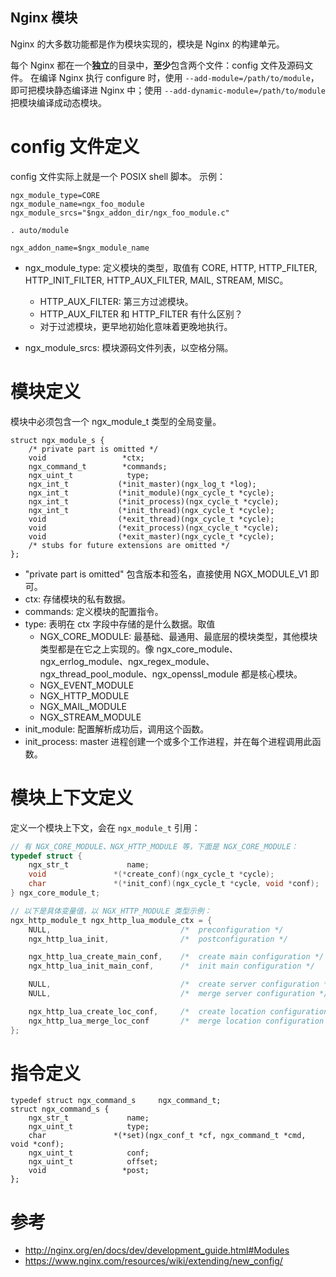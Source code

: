 
Nginx 模块
---

Nginx 的大多数功能都是作为模块实现的，模块是 Nginx 的构建单元。

每个 Nginx 都在一个**独立**的目录中，**至少**包含两个文件：config 文件及源码文件。
在编译 Nginx 执行 configure 时，使用 `--add-module=/path/to/module`，即可把模块静态编译进 Nginx 中；使用 `--add-dynamic-module=/path/to/module` 把模块编译成动态模块。

# config 文件定义

config 文件实际上就是一个 POSIX shell 脚本。
示例：

```
ngx_module_type=CORE
ngx_module_name=ngx_foo_module
ngx_module_srcs="$ngx_addon_dir/ngx_foo_module.c"

. auto/module

ngx_addon_name=$ngx_module_name
```

- ngx_module_type: 定义模块的类型，取值有 CORE, HTTP, HTTP_FILTER, HTTP_INIT_FILTER, HTTP_AUX_FILTER, MAIL, STREAM, MISC。
    - HTTP_AUX_FILTER: 第三方过滤模块。
    - HTTP_AUX_FILTER 和 HTTP_FILTER 有什么区别？
    - 对于过滤模块，更早地初始化意味着更晚地执行。

- ngx_module_srcs: 模块源码文件列表，以空格分隔。

# 模块定义

模块中必须包含一个 ngx_module_t 类型的全局变量。

```
struct ngx_module_s {
    /* private part is omitted */
    void                 *ctx;
    ngx_command_t        *commands;
    ngx_uint_t            type;
    ngx_int_t           (*init_master)(ngx_log_t *log);
    ngx_int_t           (*init_module)(ngx_cycle_t *cycle);
    ngx_int_t           (*init_process)(ngx_cycle_t *cycle);
    ngx_int_t           (*init_thread)(ngx_cycle_t *cycle);
    void                (*exit_thread)(ngx_cycle_t *cycle);
    void                (*exit_process)(ngx_cycle_t *cycle);
    void                (*exit_master)(ngx_cycle_t *cycle);
    /* stubs for future extensions are omitted */
};
```
- "private part is omitted" 包含版本和签名，直接使用 NGX_MODULE_V1 即可。
- ctx: 存储模块的私有数据。
- commands: 定义模块的配置指令。
- type: 表明在 ctx 字段中存储的是什么数据。取值
    - NGX_CORE_MODULE: 最基础、最通用、最底层的模块类型，其他模块类型都是在它之上实现的。像 ngx_core_module、ngx_errlog_module、ngx_regex_module、ngx_thread_pool_module、ngx_openssl_module 都是核心模块。
    - NGX_EVENT_MODULE
    - NGX_HTTP_MODULE
    - NGX_MAIL_MODULE
    - NGX_STREAM_MODULE
- init_module: 配置解析成功后，调用这个函数。
- init_process: master 进程创建一个或多个工作进程，并在每个进程调用此函数。


# 模块上下文定义

定义一个模块上下文，会在 `ngx_module_t` 引用：

```c
// 有 NGX_CORE_MODULE、NGX_HTTP_MODULE 等，下面是 NGX_CORE_MODULE：
typedef struct {
    ngx_str_t             name;
    void               *(*create_conf)(ngx_cycle_t *cycle);
    char               *(*init_conf)(ngx_cycle_t *cycle, void *conf);
} ngx_core_module_t;

// 以下是具体变量值，以 NGX_HTTP_MODULE 类型示例：
ngx_http_module_t ngx_http_lua_module_ctx = {
    NULL,                             /*  preconfiguration */
    ngx_http_lua_init,                /*  postconfiguration */

    ngx_http_lua_create_main_conf,    /*  create main configuration */
    ngx_http_lua_init_main_conf,      /*  init main configuration */

    NULL,                             /*  create server configuration */
    NULL,                             /*  merge server configuration */

    ngx_http_lua_create_loc_conf,     /*  create location configuration */
    ngx_http_lua_merge_loc_conf       /*  merge location configuration */
};

```

# 指令定义

```
typedef struct ngx_command_s     ngx_command_t;
struct ngx_command_s {
    ngx_str_t             name;
    ngx_uint_t            type;
    char               *(*set)(ngx_conf_t *cf, ngx_command_t *cmd, void *conf);
    ngx_uint_t            conf;
    ngx_uint_t            offset;
    void                 *post;
};
```

# 参考

- http://nginx.org/en/docs/dev/development_guide.html#Modules
- https://www.nginx.com/resources/wiki/extending/new_config/
